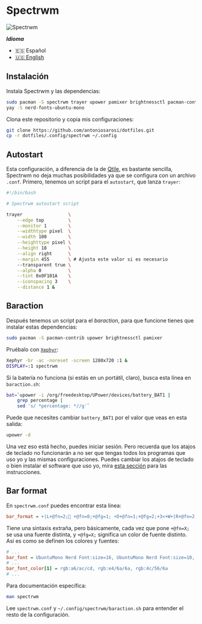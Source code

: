 # Spectrwm

![Spectrwm](../../.screenshots/spectrwm.png)

***Idioma***
- 🇪🇸 Español
- [🇺🇸 English](https://github.com/antoniosarosi/dotfiles/tree/master/.config/spectrwm)

## Instalación

Instala Spectrwm y las dependencias:

```bash
sudo pacman -S spectrwm trayer upower pamixer brightnessctl pacman-contrib
yay -S nerd-fonts-ubuntu-mono
```

Clona este repositorio y copia mis configuraciones:

```bash
git clone https://github.com/antoniosarosi/dotfiles.git
cp -r dotfiles/.config/spectrwm ~/.config
```

## Autostart

Esta configuración, a diferencia de la de
[Qtile](https://github.com/antoniosarosi/dotfiles/tree/master/.config/qtile),
es bastante sencilla, Spectrwm no deja muchas posibilidades ya que se configura
con un archivo `.conf`. Primero, tenemos un script para el `autostart`, que
lanza `trayer`:

```bash
#!/bin/bash

# Spectrwm autostart script

trayer                 \
    --edge top         \
    --monitor 1        \
    --widthtype pixel  \
    --width 100        \
    --heighttype pixel \
    --height 18        \
    --align right      \
    --margin 455       \ # Ajusta este valor si es necesario
    --transparent true \
    --alpha 0          \
    --tint 0x0F101A    \
    --iconspacing 3    \
    --distance 1 &
```

## Baraction

Después tenemos un script para el *baraction*, para que funcione tienes que
instalar estas dependencias:

```bash
sudo pacman -S pacman-contrib upower brightnessctl pamixer
```

Pruébalo con [`Xephyr`](https://wiki.archlinux.org/index.php/Xephyr):

```bash
Xephyr -br -ac -noreset -screen 1280x720 :1 &
DISPLAY=:1 spectrwm
```

Si la batería no funciona (si estás en un portátil, claro),  busca esta línea en
`baraction.sh`:

```bash
bat=`upower -i /org/freedesktop/UPower/devices/battery_BAT1 |
    grep percentage |
    sed 's/ *percentage: *//g'`
```

Puede que necesites cambiar `battery_BAT1` por el valor que veas en esta salida:

```bash
upower -d
```

Una vez eso está hecho, puedes iniciar sesión. Pero recuerda que los atajos de
teclado no funcionarán a no ser que tengas todos los programas que uso yo y las
mismas configuraciones. Puedes cambiar los atajos de teclado o bien instalar el
software que uso yo, mira
[esta sección](https://github.com/antoniosarosi/dotfiles/blob/master/README.es.md#atajos-de-teclado)
para las instrucciones.

## Bar format

En `spectrwm.conf` puedes encontrar esta línea:

```ini
bar_format = +|L+@fn=2; +@fn=0;+@fg=1; +D+@fn=1;+@fg=2;+3<+W+|R+@fn=2;+A
```

Tiene una sintaxis extraña, pero básicamente, cada vez que pone `+@fn=X;` se
usa una fuente distinta, y `+@fg=X;` significa un color de fuente distinto.
Así es como se definen los colores y fuentes:

```ini
# ...
bar_font = UbuntuMono Nerd Font:size=16, UbuntuMono Nerd Font:size=10, UbuntuMono Nerd Font:size=13
# ...
bar_font_color[1] = rgb:a6/ac/cd, rgb:e4/6a/6a, rgb:4c/56/6a
# ...
```

Para documentación específica:

```bash
man spectrwm
```

Lee `spectrwm.conf` y `~/.config/spectrwm/baraction.sh` para entender el
resto de la configuración.
